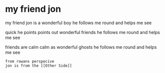 # my friend jon

my friend jon
is a wonderful boy
he follows me round
and helps me see

quick he points
points out wonderful friends
he follows me round
and helps me see

friends are calm
calm as wonderful ghosts
he follows me round
and helps me see

	from rowans perspecive
	jon is from the [[Other Side]]
